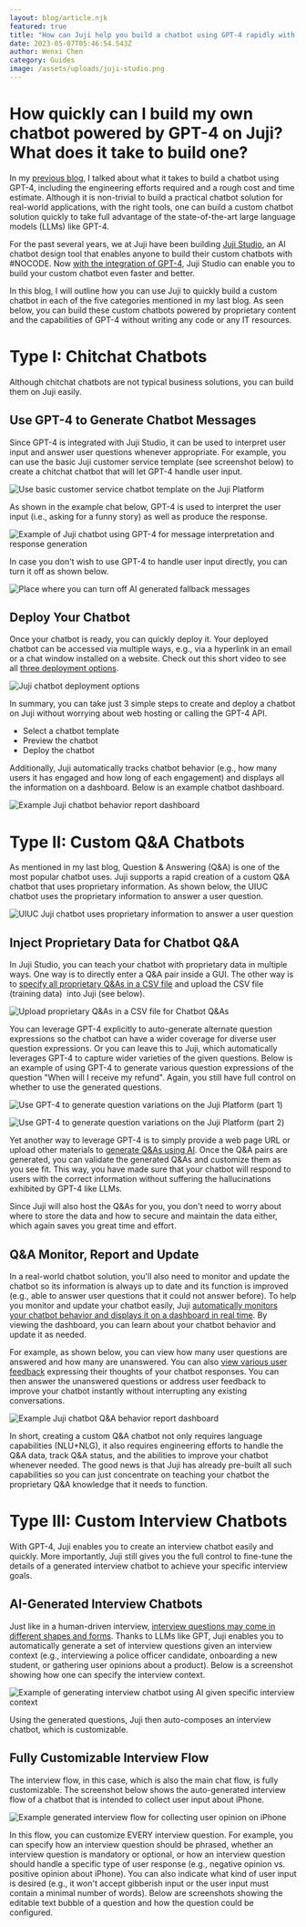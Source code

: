 ```yaml
---
layout: blog/article.njk
featured: true
title: "How can Juji help you build a chatbot using GPT-4 rapidly with #NOCODE?"
date: 2023-05-07T05:46:54.543Z
author: Wenxi Chen
category: Guides
image: /assets/uploads/juji-studio.png
---
```

# How quickly can I build my own chatbot powered by GPT-4 on Juji? What does it take to build one?

In my [previous blog](https://juji.io/blog/can-i-build-my-chatbot-with-gpt-4-how-hard-is-it/), I talked about what it takes to build a chatbot using GPT-4, including the engineering efforts required and a rough cost and time estimate. Although it is non-trivial to build a practical chatbot solution for real-world applications, with the right tools, one can build a custom chatbot solution quickly to take full advantage of the state-of-the-art large language models (LLMs) like GPT-4.

For the past several years, we at Juji have been building [Juji Studio](https://juji.io/no-code-ai-chatbot-builder/), an AI chatbot design tool that enables anyone to build their custom chatbots with #NOCODE. Now [with the integration of GPT-4](https://finance.yahoo.com/news/juji-launches-generative-ai-tool-130000308.html), Juji Studio can enable you to build your custom chatbot even faster and better.

In this blog, I will outline how you can use Juji to quickly build a custom chatbot in each of the five categories mentioned in my last blog. As seen below, you can build these custom chatbots powered by proprietary content and the capabilities of GPT-4 without writing any code or any IT resources.

# Type I: Chitchat Chatbots

Although chitchat chatbots are not typical business solutions, you can build them on Juji easily.

## Use GPT-4 to Generate Chatbot Messages

Since GPT-4 is integrated with Juji Studio, it can be used to interpret user input and answer user questions whenever appropriate. For example, you can use the basic Juji customer service template (see screenshot below) to create a chitchat chatbot that will let GPT-4 handle user input.

![Use basic customer service chatbot template on the Juji Platform](/assets/uploads/how-easy-image3.png "Use basic customer service chatbot template on the Juji Platform")

As shown in the example chat below, GPT-4 is used to interpret the user input (i.e., asking for a funny story) as well as produce the response.

![Example of Juji chatbot using GPT-4 for message interpretation and response generation](/assets/uploads/how-easy-image2.png "Example of Juji chatbot using GPT-4 for message interpretation and response generation")

In case you don't wish to use GPT-4 to handle user input directly, you can turn it off as shown below.

![Place where you can turn off AI generated fallback messages](/assets/uploads/how-easy-image17.png "Place where you can turn off AI generated fallback messages")

## Deploy Your Chatbot

Once your chatbot is ready, you can quickly deploy it. Your deployed chatbot can be accessed via multiple ways, e.g., via a hyperlink in an email or a chat window installed on a website. Check out this short video to see all [three deployment options](https://youtu.be/blLSLhpjgOM).

![Juji chatbot deployment options](/assets/uploads/how-easy-image7.png "Juji chatbot deployment options")

In summary, you can take just 3 simple steps to create and deploy a chatbot on Juji without worrying about web hosting or calling the GPT-4 API. 

* Select a chatbot template
* Preview the chatbot
* Deploy the chatbot

Additionally, Juji automatically tracks chatbot behavior (e.g., how many users it has engaged and how long of each engagement) and displays all the information on a dashboard. Below is an example chatbot dashboard.

![Example Juji chatbot behavior report dashboard](/assets/uploads/how-easy-image20.png "Example Juji chatbot behavior report dashboard")

# Type II: Custom Q&A Chatbots

As mentioned in my last blog, Question & Answering (Q&A) is one of the most popular chatbot uses. Juji supports a rapid creation of a custom Q&A chatbot that uses proprietary information. As shown below, the UIUC chatbot uses the proprietary information to answer a user question.

![UIUC Juji chatbot uses proprietary information to answer a user question](/assets/uploads/how-easy-image1.png "UIUC Juji chatbot uses proprietary information to answer a user question")

## Inject Proprietary Data for Chatbot Q&A

In Juji Studio, you can teach your chatbot with proprietary data in multiple ways. One way is to directly enter a Q&A pair inside a GUI. The other way is to [specify all proprietary Q&As in a CSV file](https://juji.io/docs/juji-studio/customize-qa/#upload-qas-csv) and upload the CSV file (training data)  into Juji (see below).

![Upload proprietary Q&As in a CSV file for Chatbot Q&As](/assets/uploads/how-easy-image23.png "Upload proprietary Q&As in a CSV file for Chatbot Q&As")

You can leverage GPT-4 explicitly to auto-generate alternate question expressions so the chatbot can have a wider coverage for diverse user question expressions. Or you can leave this to Juji, which automatically leverages GPT-4 to capture wider varieties of the given questions. Below is an example of using GPT-4 to generate various question expressions of the question "When will I receive my refund". Again, you still have full control on whether to use the generated questions.

![Use GPT-4 to generate question variations on the Juji Platform (part 1)](/assets/uploads/how-easy-image25.png "Use GPT-4 to generate question variations on the Juji Platform (part 1)")

![Use GPT-4 to generate question variations on the Juji Platform (part 2)](/assets/uploads/how-easy-image4.png "Use GPT-4 to generate question variations on the Juji Platform (part 2)")

Yet another way to leverage GPT-4 is to simply provide a web page URL or upload other materials to [generate Q&As using AI](https://youtu.be/ycrK4b4EOOo). Once the Q&A pairs are generated, you can validate the generated Q&As and customize them as you see fit. This way, you have made sure that your chatbot will respond to users with the correct information without suffering the hallucinations exhibited by GPT-4 like LLMs.

Since Juji will also host the Q&As for you, you don't need to worry about where to store the data and how to secure and maintain the data either, which again saves you great time and effort.

## Q&A Monitor, Report and Update

In a real-world chatbot solution, you'll also need to monitor and update the chatbot so its information is always up to date and its function is improved (e.g., able to answer user questions that it could not answer before). To help you monitor and update your chatbot easily, Juji [automatically monitors your chatbot behavior and displays it on a dashboard in real time](https://juji.io/blog/q-a-dashboard/). By viewing the dashboard, you can learn about your chatbot behavior and update it as needed.

For example, as shown below, you can view how many user questions are answered and how many are unanswered. You can also [view various user feedback](https://youtu.be/YwKKAABwsIM) expressing their thoughts of your chatbot responses. You can then answer the unanswered questions or address user feedback to improve your chatbot instantly without interrupting any existing conversations.

![Example Juji chatbot Q&A behavior report dashboard](/assets/uploads/how-easy-image8.png "Example Juji chatbot Q&A behavior report dashboard")

In short, creating a custom Q&A chatbot not only requires language capabilities (NLU+NLG), it also requires engineering efforts to handle the Q&A data, track Q&A status, and the abilities to improve your chatbot whenever needed. The good news is that Juji has already pre-built all such capabilities so you can just concentrate on teaching your chatbot the proprietary Q&A knowledge that it needs to function.

# Type III: Custom Interview Chatbots

With GPT-4, Juji enables you to create an interview chatbot easily and quickly. More importantly, Juji still gives you the full control to fine-tune the details of a generated interview chatbot to achieve your specific interview goals.

## AI-Generated Interview Chatbots

Just like in a human-driven interview, [interview questions may come in different shapes and forms](https://youtu.be/7aZB5154Qu0). Thanks to LLMs like GPT, Juji enables you to automatically generate a set of interview questions given an interview context (e.g., interviewing a police officer candidate, onboarding a new student, or gathering user opinions about a product). Below is a screenshot showing how one can specify the interview context.

![Example of generating interview chatbot using AI given specific interview context](/assets/uploads/how-easy-image15.png "Example of generating interview chatbot using AI given specific interview context")

Using the generated questions, Juji then auto-composes an interview chatbot, which is customizable.

## Fully Customizable Interview Flow

The interview flow, in this case, which is also the main chat flow, is fully customizable. The screenshot below shows the auto-generated interview flow of a chatbot that is intended to collect user input about iPhone.

![Example generated interview flow for collecting user opinion on iPhone](/assets/uploads/how-easy-image5.png "Example generated interview flow for collecting user opinion on iPhone")

In this flow, you can customize EVERY interview question. For example, you can specify how an interview question should be phrased, whether an interview question is mandatory or optional, or how an interview question should handle a specific type of user response (e.g., negative opinion vs. positive opinion about iPhone). You can also indicate what kind of user input is desired (e.g., it won't accept gibberish input or the user input must contain a minimal number of words). Below are screenshots showing the editable text bubble of a question and how the question could be configured.